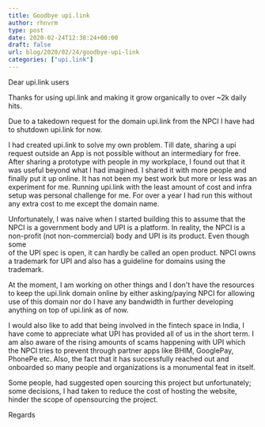 ```yaml
---
title: Goodbye upi.link
author: rhnvrm
type: post
date: 2020-02-24T12:38:24+00:00
draft: false
url: blog/2020/02/24/goodbye-upi-link
categories: ["upi.link"]
---
```


Dear upi.link users

Thanks for using upi.link and making it grow organically to over ~2k daily hits.

Due to a takedown request for the domain upi.link from the NPCI I have had to 
shutdown upi.link for now.

I had created upi.link to solve my own problem. Till date, sharing a upi request
outside an App is not possible without an intermediary for free. After sharing a
prototype with people in my workplace, I found out that it was useful beyond
what I had imagined. I shared it with more
people and finally put it up online. It has not been my best work 
but more or less was an experiment for me. Running upi.link with the least
amount of cost and infra setup was personal challenge for me. For over a year I
had run this without any extra cost to me except the domain name.

Unfortunately, I was naive when I started building this to assume that the
NPCI is a government body and UPI is a platform. In reality, the NPCI is a 
non-profit (not non-commercial) body and UPI is its product. Even though some  
of the UPI spec is open, it can hardly be called an open product. NPCI owns 
a trademark for UPI and also has a guideline for domains using the trademark. 

At the moment, I am working on other things and I don't have the resources to
keep the upi.link domain online by either asking/paying NPCI for allowing use of
this domain nor do I have any bandwidth in further developing anything on top of
upi.link as of now. 

I would also like to add that being involved in the fintech space in India, I
have come to appreciate what UPI has provided all of us in the short term. I am 
also aware of the rising amounts of scams happening with UPI which the
NPCI tries to prevent through partner apps like BHIM, GooglePay, PhonePe etc. 
Also, the fact that it has successfully reached out and onboarded 
so many people and organizations is a monumental feat in itself. 

Some people, had suggested open sourcing this project but unfortunately; some
decisions, I had taken to reduce the cost of hosting the website, hinder the scope
of opensourcing the project.

Regards
